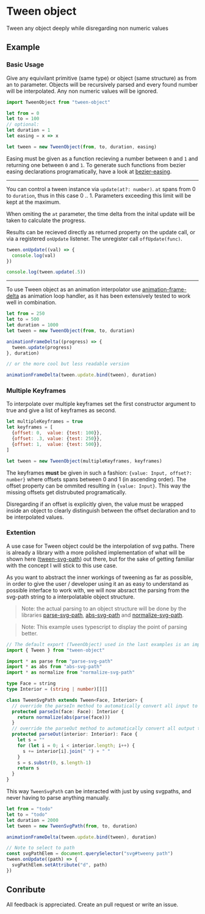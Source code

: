 # Tween object

Tween any object deeply while disregarding non numeric values

## Example

### Basic Usage

Give any equivilant primitive (same type) or object (same structure) as from an to parameter. Objects will be recursively parsed and every found number will be interpolated. Any non numeric values will be ignored. 

```js
import TweenObject from "tween-object"

let from = 0
let to = 100
// optional: 
let duration = 1
let easing = x => x

let tween = new TweenObject(from, to, duration, easing)
```

Easing must be given as a function recieving a number between `0` and `1` and returning one between `0` and `1`. To generate such functions from bezier easing declarations programatically, have a look at [bezier-easing](https://www.npmjs.com/package/bezier-easing).

-----------------

You can control a tween instance via `update(at?: number)`. `at` spans from 0 to `duration`, thus in this case 0 .. 1. Parameters exceeding this limit will be kept at the maximum. 

When omiting the `at` parameter, the time delta from the inital update will be taken to calculate the progress.

Results can be recieved directly as returned property on the update call, or via a registered `onUpdate` listener. The unregister call `offUpdate(func)`.

```js
tween.onUpdate((val) => {
  console.log(val)
})

console.log(tween.update(.5))
```

-----------------

To use Tween object as an animation interpolator use [animation-frame-delta](https://www.npmjs.com/package/animation-frame-delta) as animation loop handler, as it has been extensively tested to work well in combination.

```js
let from = 250
let to = 500
let duration = 1000
let tween = new TweenObject(from, to, duration)

animationFrameDelta((progress) => {
  tween.update(progress)
}, duration)

// or the more cool but less readable version

animationFrameDelta(tween.update.bind(tween), duration)
```

### Multiple Keyframes

To interpolate over multiple keyframes set the first constructor argument to true and give a list of keyframes as second.

```js
let multipleKeyframes = true
let keyframes = [
  {offset: 0,  value: {test: 100}},
  {offset: .3, value: {test: 250}},
  {offset: 1,  value: {test: 500}},
]

let tween = new TweenObject(multipleKeyframes, keyframes)
```

The keyframes **must** be given in such a fashion: `{value: Input, offset?: number}` where offsets spans between 0 and 1 (in ascending order). The offset property can be ommited resulting in `{value: Input}`. This way the missing offsets get distrubuted programatically.

Disregarding if an offset is explicitly given, the value must be wrapped inside an object to clearly distinguish between the offset declaration and to be interpolated values. 

### Extention

A use case for Tween object could be the interpolation of svg paths. There is already a library with a more polished implementation of what will be shown here ([tween-svg-path](https://www.npmjs.com/package/tween-svg-path)) out there, but for the sake of getting familiar with the concept I will stick to this use case.

As you want to abstract the inner workings of tweening as far as possible, in order to give the user / developer using it an as easy to understand as possible interface to work with, we will now absract the parsing from the svg-path string to a interpolatable object structure.

> Note: the actual parsing to an object structure will be done by the libraries [parse-svg-path](https://www.npmjs.com/package/parse-svg-path), [abs-svg-path](https://www.npmjs.com/package/abs-svg-path) and [normalize-svg-path](https://www.npmjs.com/package/normalize-svg-path).

> Note: This example uses typescript to display the point of parsing better.

```ts
// The default export (TweenObject) used in the last examples is an implementation of the abstract class Tween without any parsing.
import { Tween } from "tween-object"

import * as parse from "parse-svg-path"
import * as abs from "abs-svg-path"
import * as normalize from "normalize-svg-path"

type Face = string
type Interior = (string | number)[][]

class TweenSvgPath extends Tween<Face, Interior> {
  // override the parseIn method to automatically convert all input to the Interior type (object structure)
  protected parseIn(face: Face): Interior {
    return normalize(abs(parse(face)))
  }
  // override the parseOut method to automatically convert all output to the Face type (svg-path)
  protected parseOut(interior: Interior): Face {
    let s = ""
    for (let i = 0; i < interior.length; i++) {
      s += interior[i].join(" ") + " "
    }
    s = s.substr(0, s.length-1)
    return s
  }
}
```

This way `TweenSvgPath` can be interacted with just by using svgpaths, and never having to parse anything manually.

```ts
let from = "todo"
let to = "todo"
let duration = 2000
let tween = new TweenSvgPath(from, to, duration)

animationFrameDelta(tween.update.bind(tween), duration)

// Note to select to path
const svgPathElem = document.querySelector("svg#tweeny path")
tween.onUpdate((path) => {
  svgPathElem.setAttribute("d", path)
})
```


## Conribute

All feedback is appreciated. Create an pull request or write an issue.
